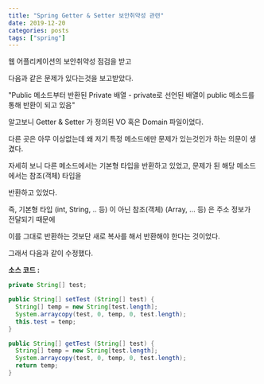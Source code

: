 ```yaml
---
title: "Spring Getter & Setter 보안취약성 관련"
date: 2019-12-20
categories: posts
tags: ["spring"]
---
```

웹 어플리케이션의 보안취약성 점검을 받고

다음과 같은 문제가 있다는것을 보고받았다.

"Public 메소드부터 반환된 Private 배열 - private로 선언된 배열이 public 메소드를 통해 반환이 되고 있음"

알고보니 Getter & Setter 가 정의된 VO 혹은 Domain 파일이었다.

다른 곳은 아무 이상없는데 왜 저기 특정 메소드에만 문제가 있는것인가 하는 의문이 생겼다.

자세히 보니 다른 메소드에서는 기본형 타입을 반환하고 있었고, 문제가 된 해당 메소드에서는 참조(객체) 타입을 

반환하고 있었다.

즉, 기본형 타입 (int, String, .. 등) 이 아닌 참조(객체) (Array, ... 등) 은 주소 정보가 전달되기 때문에

이를 그대로 반환하는 것보단 새로 복사를 해서 반환해야 한다는 것이었다.

그래서 다음과 같이 수정했다.
  
**소스 코드 :**
```java
private String[] test;

public String[] setTest (String[] test) {
  String[] temp = new String[test.length];
  System.arraycopy(test, 0, temp, 0, test.length);
  this.test = temp;
}

public String[] getTest (String[] test) {
  String[] temp = new String[test.length];
  System.arraycopy(test, 0, temp, 0, test.length);
  return temp;
}
```